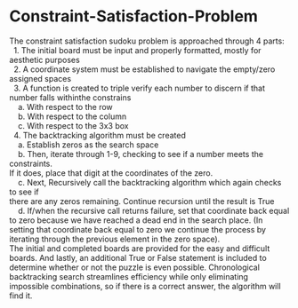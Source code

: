 # Constraint-Satisfaction-Problem
The constraint satisfaction sudoku problem is approached through 4 parts: <br />
	&nbsp;&nbsp;1. The initial board must be input and properly formatted, mostly for aesthetic purposes <br />
	&nbsp;&nbsp;2. A coordinate system must be established to navigate the empty/zero assigned spaces <br />
	&nbsp;&nbsp;3. A function is created to triple verify each number to discern if that number falls withinthe constrains <br />
		&nbsp;&nbsp;&nbsp;&nbsp;a. With respect to the row <br />
		&nbsp;&nbsp;&nbsp;&nbsp;b. With respect to the column <br />
		&nbsp;&nbsp;&nbsp;&nbsp;c. With respect to the 3x3 box <br />
	&nbsp;&nbsp;4. The backtracking algorithm must be created <br />
		&nbsp;&nbsp;&nbsp;&nbsp;a. Establish zeros as the search space <br />
		&nbsp;&nbsp;&nbsp;&nbsp;b. Then, iterate through 1-9, checking to see if a number meets the constraints. <br />
		If it does, place that digit at the coordinates of the zero. <br />
		&nbsp;&nbsp;&nbsp;&nbsp;c. Next, Recursively call the backtracking algorithm which again checks to see if  
		there are any zeros remaining. Continue recursion until the result is True <br />
		&nbsp;&nbsp;&nbsp;&nbsp;d. If/when the recursive call returns failure, set that coordinate back equal to zero because we have reached a dead end in the search place. (In setting that coordinate back equal to zero we continue the process by iterating through the previous element in the zero space). <br />
The initial and completed boards are provided for the easy and difficult boards. And lastly, an additional True or False statement is included to determine whether or not the puzzle is even possible. Chronological backtracking search streamlines efficiency while only eliminating impossible	combinations, so if there is a correct answer, the algorithm will find it.  



